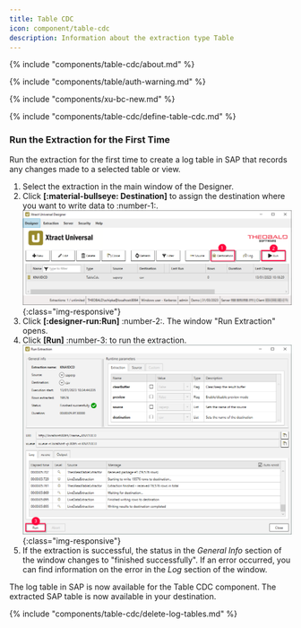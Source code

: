 ```yaml
---
title: Table CDC
icon: component/table-cdc
description: Information about the extraction type Table
---
```


{% include "components/table-cdc/about.md"  %}

{% include "components/table/auth-warning.md"  %}

{% include "components/xu-bc-new.md"  %}

{% include "components/table-cdc/define-table-cdc.md"  %}


### Run the Extraction for the First Time

Run the extraction for the first time to create a log table in SAP that records any changes made to a selected table or view.

1. Select the extraction in the main window of the Designer. 
2. Click **[:material-bullseye: Destination]** to assign the destination where you want to write data to :number-1:.<br> 
![Table-CDC-Extraction](../../assets/images/xu/documentation/table-cdc/table-cdc-extraction.png){:class="img-responsive"}
3. Click **[:designer-run:Run]** :number-2:. The window "Run Extraction" opens.
4. Click **[Run]** :number-3: to run the extraction.<br>
![Table-CDC-Run](../../assets/images/xu/documentation/table-cdc/table-cdc-run.png){:class="img-responsive"}
5. If the extraction is successful, the status in the *General Info* section of the window changes to "finished successfully".
If an error occurred, you can find information on the error in the *Log* section of the window.

The log table in SAP is now available for the Table CDC component.
The extracted SAP table is now available in your destination.

<!---
Depending on whether the option **[Extract table on first run]** in the Table CDC component was activated or not, the table contains either the original SAP table or is empty.
-->

{% include "components/table-cdc/delete-log-tables.md"  %}
